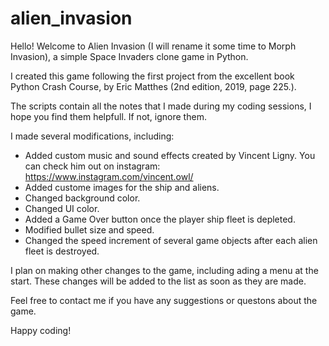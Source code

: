 # alien_invasion

Hello! Welcome to Alien Invasion (I will rename it some time to Morph Invasion), a simple Space Invaders clone game in Python.

I created this game following the first project from the excellent book Python Crash Course, by Eric Matthes (2nd edition, 2019, page 225.).

The scripts contain all the notes that I made during my coding sessions, I hope you find them helpfull. If not, ignore them.

I made several modifications, including:

- Added custom music and sound effects created by Vincent Ligny. You can check him out on instagram:
https://www.instagram.com/vincent.owl/
- Added custome images for the ship and aliens.
- Changed background color.
- Changed UI color.
- Added a Game Over button once the player ship fleet is depleted.
- Modified bullet size and speed.
- Changed the speed increment of several game objects after each alien fleet is destroyed.

I plan on making other changes to the game, including ading a menu at the start.
These changes will be added to the list as soon as they are made.

Feel free to contact me if you have any suggestions or questons about the game.

Happy coding!

